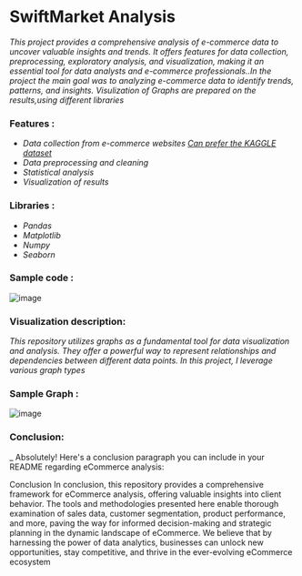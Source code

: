 # SwiftMarket Analysis
_This project provides a comprehensive analysis of e-commerce data to uncover valuable insights and trends. It offers features for data collection, preprocessing, exploratory analysis, and visualization, making it an essential tool for data analysts and e-commerce professionals..In the project the main goal was to analyzing e-commerce data to identify trends, patterns, and insights.
Visulization of Graphs are prepared on the results,using different libraries_


### Features :
- _Data collection from e-commerce websites [Can prefer the KAGGLE dataset](https://www.kaggle.com/datasets/thedevastator/unlock-profits-with-e-commerce-sales-data)_
- _Data preprocessing and cleaning_
- _Statistical analysis_
- _Visualization of results_


### Libraries :
* _Pandas_
* _Matplotlib_
* _Numpy_
* _Seaborn_


### Sample code :
![image](C:\Users\suraj\OneDrive\Pictures\Screenshots)



### Visualization description:
_This repository utilizes graphs as a fundamental tool for data visualization and analysis. They offer a powerful way to represent relationships and dependencies between different data points. In this project, I leverage various graph types_

### Sample Graph :
![image](C:\Users\suraj\OneDrive\Pictures\Screenshots)



### Conclusion:
_
Absolutely! Here's a conclusion paragraph you can include in your README regarding eCommerce analysis:

Conclusion
In conclusion, this repository provides a comprehensive framework for eCommerce analysis, offering valuable insights into client behavior.  The tools and methodologies presented here enable thorough examination of sales data, customer segmentation, product performance, and more, paving the way for informed decision-making and strategic planning in the dynamic landscape of eCommerce. We believe that by harnessing the power of data analytics, businesses can unlock new opportunities, stay competitive, and thrive in the ever-evolving eCommerce ecosystem


